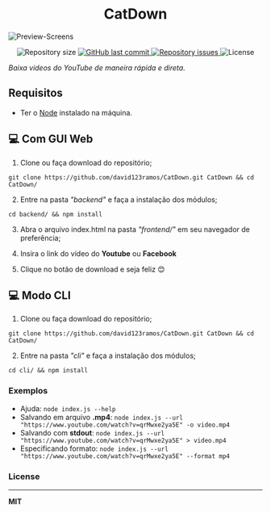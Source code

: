 <h1 align="center">CatDown</h1>

![Preview-Screens](https://i.imgur.com/Wm53yXe.png)

<p align="center">
  	<img alt="Repository size" src="https://img.shields.io/github/repo-size/david123ramos/CatDown">
  	<a href="https://github.com/david123ramos/CatDown/commits/master">
    	<img alt="GitHub last commit" src="https://img.shields.io/github/last-commit/david123ramos/CatDown">
  	</a>
  	<a href="https://github.com/acidiney/buscador-ao/issues">
    	<img alt="Repository issues" src="https://img.shields.io/github/issues/david123ramos/CatDown">
  	</a>
  	<img alt="License" src="https://img.shields.io/badge/license-MIT-brightgreen">
</p>

*Baixa videos do YouTube de maneira rápida e direta.*

## Requisitos

- Ter o [Node](https://nodejs.org/en/) instalado na máquina.

## 💻 Com GUI Web

1. Clone ou faça download do repositório;
```
git clone https://github.com/david123ramos/CatDown.git CatDown && cd CatDown/
```

2. Entre na pasta *"backend"* e faça a instalação dos módulos;
```
cd backend/ && npm install
```

3. Abra o arquivo index.html na pasta *"frontend/"* em seu navegador de preferência;

4. Insira o link do vídeo do **Youtube** ou **Facebook**

5. Clique no botão de download e seja feliz 😊

## 💻 Modo CLI

1. Clone ou faça download do repositório;
```
git clone https://github.com/david123ramos/CatDown.git CatDown && cd CatDown/
```

2. Entre na pasta *"cli"* e faça a instalação dos módulos;
```
cd cli/ && npm install
```

### Exemplos
 - Ajuda: ``node index.js --help``
 - Salvando em arquivo **.mp4**:  ``node index.js --url "https://www.youtube.com/watch?v=qrMwxe2ya5E" -o video.mp4``
 - Salvando com **stdout**: ``node index.js --url "https://www.youtube.com/watch?v=qrMwxe2ya5E" > video.mp4``
 - Especificando formato: ``node index.js --url "https://www.youtube.com/watch?v=qrMwxe2ya5E" --format mp4``
 
### License
----

**MIT**
